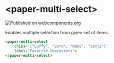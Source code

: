 # \<paper-multi-select\>

[![Published on webcomponents.org](https://img.shields.io/badge/webcomponents.org-published-blue.svg)](https://www.webcomponents.org/element/rayabhagis/paper-multi-select)


Enables multiple selection from given set of items.

<!---
```html
<custom-element-demo height="500">
  <template>
    <script src="../webcomponentsjs/webcomponents-lite.js"></script>
    <link rel="import" href="../paper-multi-select/paper-multi-select.html">
    <next-code-block></next-code-block>
  </template>
</custom-element-demo>
```
-->
```html
<paper-multi-select
	chips='["Luffy", "Zoro", "Nami", "Sanji"]'
	label="Favorite characters">
</paper-multi-select>
```
